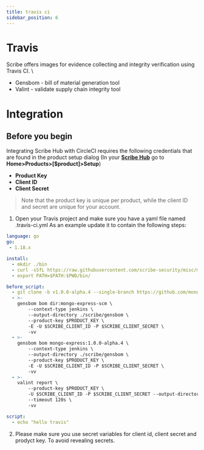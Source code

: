 ```yaml
---
title: travis ci
sidebar_position: 6
---
```


# Travis
Scribe offers images for evidence collecting and integrity verification using Travis CI. \
* Gensbom - bill of material generation tool
* Valint - validate supply chain integrity tool 

# Integration
## Before you begin
Integrating Scribe Hub with CircleCI requires the following credentials that are found in the product setup dialog (In your **[Scribe Hub](https://prod.hub.scribesecurity.com/ "Scribe Hub Link")** go to **Home>Products>[$product]>Setup**)

* **Product Key**
* **Client ID**
* **Client Secret**

>Note that the product key is unique per product, while the client ID and secret are unique for your account.


1. Open your Travis project and make sure you have a yaml file named .travis-ci.yml
As an example update it to contain the following steps:

```yaml
language: go
go:
 - 1.18.x

install:
  - mkdir ./bin
  - curl -sSfL https://raw.githubusercontent.com/scribe-security/misc/master/install.sh | sh -s -- -b $PWD/bin
  - export PATH=$PATH:$PWD/bin/

before_script:
  - git clone -b v1.0.0-alpha.4 --single-branch https://github.com/mongo-express/mongo-express.git mongo-express-scm
  - >-
    gensbom bom dir:mongo-express-scm \
        --context-type jenkins \
        --output-directory ./scribe/gensbom \
        --product-key $PRODUCT_KEY \
        -E -U $SCRIBE_CLIENT_ID -P $SCRIBE_CLIENT_SECRET \
        -vv
  - >-
    gensbom bom mongo-express:1.0.0-alpha.4 \
        --context-type jenkins \
        --output-directory ./scribe/gensbom \
        --product-key $PRODUCT_KEY \
        -E -U $SCRIBE_CLIENT_ID -P $SCRIBE_CLIENT_SECRET \
        -vv
  - >-
    valint report \
        --product-key $PRODUCT_KEY \
        -U $SCRIBE_CLIENT_ID -P $SCRIBE_CLIENT_SECRET --output-directory scribe/valint \
        --timeout 120s \
        -vv

script:
  - echo "hello travis"
```


2. Please make sure you use secret variables for client id, client secret and prodyct key. To avoid revealing secrets.
